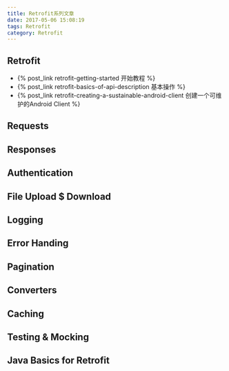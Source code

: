 ```yaml
---
title: Retrofit系列文章
date: 2017-05-06 15:08:19
tags: Retrofit
category: Retrofit
---
```


## Retrofit

- {% post_link retrofit-getting-started 开始教程 %}
- {% post_link retrofit-basics-of-api-description 基本操作 %}
- {% post_link retrofit-creating-a-sustainable-android-client 创建一个可维护的Android Client %}

<!--more-->

## Requests

## Responses
 
## Authentication

## File Upload $ Download

## Logging

## Error Handing

## Pagination

## Converters

## Caching

## Testing & Mocking

## Java Basics for Retrofit